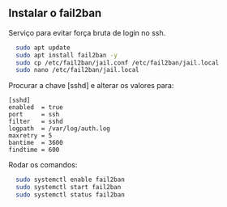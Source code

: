 ## Instalar o fail2ban

Serviço para evitar força bruta de login no ssh.

```bash
  sudo apt update
  sudo apt install fail2ban -y
  sudo cp /etc/fail2ban/jail.conf /etc/fail2ban/jail.local
  sudo nano /etc/fail2ban/jail.local
```
Procurar a chave [sshd] e alterar os valores para:
```
[sshd]
enabled  = true
port     = ssh
filter   = sshd
logpath  = /var/log/auth.log
maxretry = 5
bantime  = 3600
findtime = 600
```

Rodar os comandos:
```bash
  sudo systemctl enable fail2ban
  sudo systemctl start fail2ban
  sudo systemctl status fail2ban
```